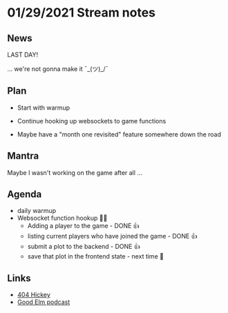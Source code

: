 # 01/29/2021 Stream notes

## News

LAST DAY!

... we're not gonna make it  ¯\_(ツ)_/¯ 

## Plan

- Start with warmup

- Continue hooking up websockets to game functions

- Maybe have a "month one revisited" feature somewhere down the road

## Mantra

  Maybe I wasn't working on the game after all ... 

## Agenda

- daily warmup 
- Websocket function hookup 👷‍♂️
  - Adding a player to the game - DONE 👍
  - listing current players who have joined the game - DONE 👍
  - submit a plot to the backend - DONE 👍
  - save that plot in the frontend state - next time 💃

## Links

- [404 Hickey](https://clojuredocs.org/clojure.set/into)
- [Good Elm podcast](https://corecursive.com/teaching-fp-with-richard-feldman/)
